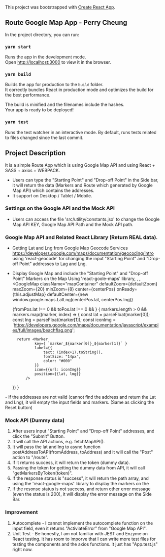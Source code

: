 This project was bootstrapped with [Create React App](https://github.com/facebook/create-react-app). 

## Route Google Map App - Perry Cheung

In the project directory, you can run:

### `yarn start`
Runs the app in the development mode.<br>
Open [http://localhost:3000](http://localhost:3000) to view it in the browser.

### `yarn build`
Builds the app for production to the `build` folder.<br>
It correctly bundles React in production mode and optimizes the build for the best performance.

The build is minified and the filenames include the hashes.<br>
Your app is ready to be deployed!

### `yarn test`
Runs the test watcher in an interactive mode.
By default, runs tests related to files changed since the last commit.

## Project Description
It is a simple Route App which is using Google Map API and using React + SASS + axios + WEBPACK. 
- Users can type the "Starting Point" and "Drop-off Point" in the Side bar, it will return the data (Markers and Route which generated by Google Map API) which contains the addresses. 
- It support on Desktop / Tablet / Mobile.

### Settings on the Google API and the Mock API
- Users can access the file 'src/utility/constants.jsx' to change the Google Map API KEY, Google Map API Path and the Mock API path.

### Google Map API and Related React Library (Return REAL data).
- Getting Lat and Lng from Google Map Geocode Services
  https://developers.google.com/maps/documentation/geocoding/intro
  using 'react-geocode' for changing the input "Starting Point" and "Drop-off Point" addresses to Lag and Lng.
  
- Display Google Map and include the "Starting Point" and "Drop-off Point" Markers on the Map
  Using 'react-goole-maps' library, <GoogleMap>, <DirectionRenderer>, <Marker>
  <GoogleMap className="mapContainer" defaultZoom={defaultZoom}
      maxZoom={20} minZoom={8} center={centerPos}
      onReady={this.adjustMap} defaultCenter={new window.google.maps.LatLng(centerPos.lat, centerPos.lng)}
  >
    {fromPos.lat !== 0 && toPos.lat !== 0 && <DirectionRender
        fromPos={fromPos}
        toPos={toPos}
        errors={errors}
    />}
    { markers.length > 0 && markers.map((marker, index) => {
        const lat = parseFloat(marker[0]);
        const lng = parseFloat(marker[1]);
        const iconImg = 'https://developers.google.com/maps/documentation/javascript/examples/full/images/beachflag.png';

        return <Marker
                key={ `marker_${marker[0]}_${marker[1]}` }
                label={{
                    text: (index+1).toString(),
                    fontSize: "14px",
                    color: "#000"
                }}
                icon={{url: iconImg}}
                position={{lat, lng}}
            />
    }) }
</GoogleMap>
 - If the addresses are not valid (cannot find the address and return the Lat and Lng), it will empty the input fields and markers. (Same as clicking the Reset button)
  
### Mock API (Dummy data)
1. After users input "Starting Point" and "Drop-off Point" addresses, and click the "Submit" Button. 
2. It will call the API actions, e.g. fetchMapAPI().
4. It will pass the lat and lng to async function postAddressToAPI(fromAddress, toAddress) and it will call the "Post" action to "/route".
3. If it returns success, it will return the token (dummy data).
4. Passing the token for getting the dummy data from API, it will call "getMarkersByToken(token)".
5. If the response status is "success", it will return the path array, and using the 'react-google-maps' library to display the markers on the <Map />
6. If the resonse status is not success, and return other error message (even the status is 200), it will display the error message on the Side Bar.

### Improvement
1. Autocomplete - I cannot implement the autocomplete function on the input field, even it returns "ActiviateError" from "Google Map API".
2. Unit Test - Be honestly, I am not familiar with JEST and Enzyme on React testing. It has room to imporve that I can write more test files for testing the components and the axios functions. It just has "App.test.js" right now.
